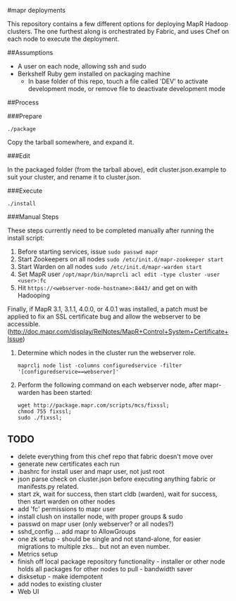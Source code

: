 #mapr deployments


This repository contains a few different options for deploying MapR Hadoop clusters.  The one furthest along is orchestrated by Fabric, and uses Chef on each node to execute the deployment.

##Assumptions

* A user on each node, allowing ssh and sudo
* Berkshelf Ruby gem installed on packaging machine
  * In base folder of this repo, touch a file called 'DEV' to activate development mode, or remove file to deactivate development mode

##Process

###Prepare

    ./package
Copy the tarball somewhere, and expand it.

###Edit

In the packaged folder (from the tarball above), edit cluster.json.example to suit your cluster, and rename it to cluster.json.

###Execute

    ./install

###Manual Steps

These steps currently need to be completed manually after running the install script:

1. Before starting services, issue ```sudo passwd mapr```
2. Start Zookeepers on all nodes ```sudo /etc/init.d/mapr-zookeeper start```
3. Start Warden on all nodes ```sudo /etc/init.d/mapr-warden start```
4. Set MapR user ```/opt/mapr/bin/maprcli acl edit -type cluster -user <user>:fc```
5. Hit ```https://<webserver-node-hostname>:8443/``` and get on with Hadooping

Finally, if MapR 3.1, 3.1.1, 4.0.0, or 4.0.1 was installed, a patch must be applied to fix an SSL certificate bug and allow the webserver to be accessible.
(http://doc.mapr.com/display/RelNotes/MapR+Control+System+Certificate+Issue)

1. Determine which nodes in the cluster run the webserver role.

    ```maprcli node list -columns configuredservice -filter '[configuredservice==webserver]'```

2. Perform the following command on each webserver node, after mapr-warden has been started: 

    ```
    wget http://package.mapr.com/scripts/mcs/fixssl; 
    chmod 755 fixssl; 
    sudo ./fixssl;
    ```


## TODO

* delete everything from this chef repo that fabric doesn't move over
* generate new certificates each run
* .bashrc for install user and mapr user, not just root
* json parse check on cluster.json before executing anything fabric or manifests.py related.
* start zk, wait for success, then start cldb (warden), wait for success, then start warden on other nodes
* add 'fc' permissions to mapr user
* install clush on installer node, with proper groups & sudo
* passwd on mapr user (only webserver?  or all nodes?)
* sshd_config ... add mapr to AllowGroups
* one zk setup - should be single and not stand-alone, for easier migrations to multiple zks... but not an even number.
* Metrics setup
* finish off local package repository functionality - installer or other node holds all packages for other nodes to pull - bandwidth saver
* disksetup - make idempotent
* add nodes to existing cluster
* Web UI
